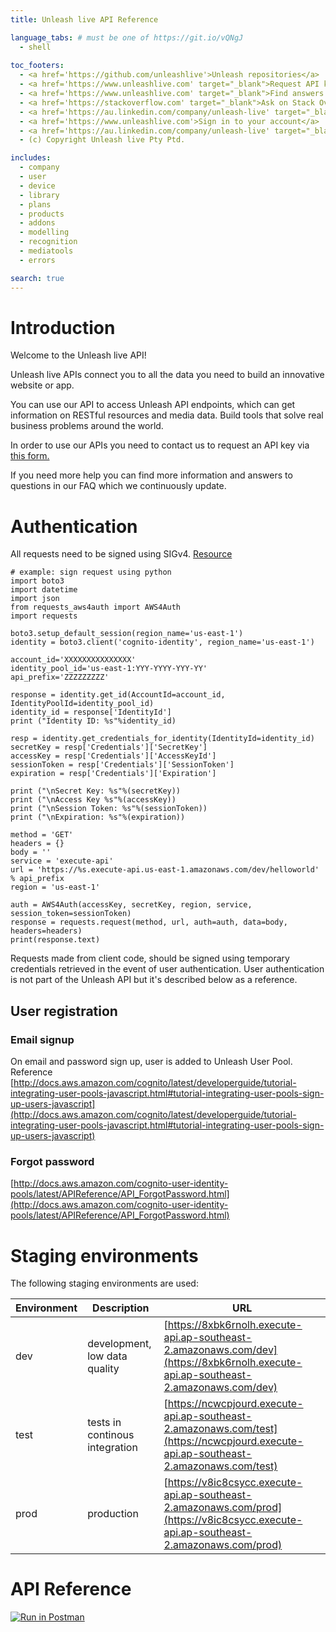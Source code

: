 ```yaml
---
title: Unleash live API Reference

language_tabs: # must be one of https://git.io/vQNgJ
  - shell
  
toc_footers:
  - <a href='https://github.com/unleashlive'>Unleash repositories</a>
  - <a href='https://www.unleashlive.com' target="_blank">Request API key</a>
  - <a href='https://www.unleashlive.com' target="_blank">Find answers in our FAQ</a>
  - <a href='https://stackoverflow.com' target="_blank">Ask on Stack Overflow</a>
  - <a href='https://au.linkedin.com/company/unleash-live' target="_blank">Follow us on LinkedIn</a>
  - <a href='https://www.unleashlive.com'>Sign in to your account</a>
  - <a href='https://au.linkedin.com/company/unleash-live' target="_blank">Join the team!</a>
  - (c) Copyright Unleash live Pty Ptd.

includes:
  - company
  - user
  - device
  - library
  - plans
  - products
  - addons
  - modelling
  - recognition
  - mediatools
  - errors

search: true
---
```


# Introduction

Welcome to the Unleash live API!

Unleash live APIs connect you to all the data you need to build an innovative website or app.

You can use our API to access Unleash API endpoints, which can get information on RESTful resources and media data.
Build tools that solve real business problems around the world.

<aside class="success">
In order to use our APIs you need to contact us to request an API key via <a href='https://www.unleashlive.com' target="_blank">this form.</a>

If you need more help you can find more information and answers to questions in our FAQ which we continuously update.
</aside>

# Authentication

All requests need to be signed using SIGv4.  [Resource](http://docs.aws.amazon.com/general/latest/gr/sigv4_signing.html)

```
# example: sign request using python
import boto3
import datetime
import json
from requests_aws4auth import AWS4Auth
import requests

boto3.setup_default_session(region_name='us-east-1')
identity = boto3.client('cognito-identity', region_name='us-east-1')

account_id='XXXXXXXXXXXXXXX'
identity_pool_id='us-east-1:YYY-YYYY-YYY-YY'
api_prefix='ZZZZZZZZZ'

response = identity.get_id(AccountId=account_id, IdentityPoolId=identity_pool_id)
identity_id = response['IdentityId']
print ("Identity ID: %s"%identity_id)

resp = identity.get_credentials_for_identity(IdentityId=identity_id)
secretKey = resp['Credentials']['SecretKey']
accessKey = resp['Credentials']['AccessKeyId']
sessionToken = resp['Credentials']['SessionToken']
expiration = resp['Credentials']['Expiration']

print ("\nSecret Key: %s"%(secretKey))
print ("\nAccess Key %s"%(accessKey))
print ("\nSession Token: %s"%(sessionToken))
print ("\nExpiration: %s"%(expiration))

method = 'GET'
headers = {}
body = ''
service = 'execute-api'
url = 'https://%s.execute-api.us-east-1.amazonaws.com/dev/helloworld' % api_prefix
region = 'us-east-1'

auth = AWS4Auth(accessKey, secretKey, region, service, session_token=sessionToken)
response = requests.request(method, url, auth=auth, data=body, headers=headers)
print(response.text)
```
Requests made from client code, should be signed using temporary credentials retrieved in the event of user authentication.
User authentication is not part of the Unleash API but it's described below as a reference.

## User registration

### Email signup

On email and password sign up, user is added to Unleash User Pool. 
Reference [http://docs.aws.amazon.com/cognito/latest/developerguide/tutorial-integrating-user-pools-javascript.html#tutorial-integrating-user-pools-sign-up-users-javascript](http://docs.aws.amazon.com/cognito/latest/developerguide/tutorial-integrating-user-pools-javascript.html#tutorial-integrating-user-pools-sign-up-users-javascript)

### Forgot password
[http://docs.aws.amazon.com/cognito-user-identity-pools/latest/APIReference/API_ForgotPassword.html](http://docs.aws.amazon.com/cognito-user-identity-pools/latest/APIReference/API_ForgotPassword.html)

# Staging environments

The following staging environments are used:

Environment | Description | URL
-------------- | -------------- | --------------
dev | development, low data quality | [https://8xbk6rnolh.execute-api.ap-southeast-2.amazonaws.com/dev](https://8xbk6rnolh.execute-api.ap-southeast-2.amazonaws.com/dev)
test |  tests in continous integration | [https://ncwcpjourd.execute-api.ap-southeast-2.amazonaws.com/test](https://ncwcpjourd.execute-api.ap-southeast-2.amazonaws.com/test)
prod |  production  | [https://v8ic8csycc.execute-api.ap-southeast-2.amazonaws.com/prod](https://v8ic8csycc.execute-api.ap-southeast-2.amazonaws.com/prod)

# API Reference


[![Run in Postman](https://run.pstmn.io/button.svg)](https://app.getpostman.com/run-collection/e7ac03ad09c771821f2a)
